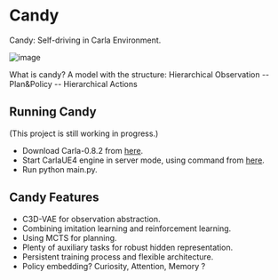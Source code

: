 # Candy
Candy: Self-driving in Carla Environment.

 ![image](https://github.com/createamind/candy/blob/master/screenshots/candy.png)

What is candy? A model with the structure: Hierarchical Observation -- Plan&Policy -- Hierarchical Actions

## Running Candy
(This project is still working in progress.)
* Download Carla-0.8.2 from [here][carlarelease].
* Start CarlaUE4 engine in server mode, using command from [here][carlagithub].
* Run python main.py.

[carlagithub]: http://carla.readthedocs.io/en/latest/running_simulator_standalone/
[carlarelease]: https://github.com/carla-simulator/carla/releases


## Candy Features
* C3D-VAE for observation abstraction.
* Combining imitation learning and reinforcement learning.
* Using MCTS for planning.
* Plenty of auxiliary tasks for robust hidden representation.
* Persistent training process and flexible architecture.
* Policy embedding? Curiosity, Attention, Memory ?
